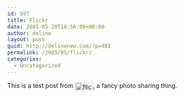 ```yaml
---
id: 597
title: Flickr
date: 2005-05-28T18:56:09+00:00
author: deline
layout: post
guid: http://delineneo.com/?p=483
permalink: /2005/05/flickr/
categories:
  - Uncategorized
---
```

This is a test post from [<img alt="flickr" src="http://www.flickr.com/images/flickr_logo_blog.gif" width="41" height="18" border="0" align="absmiddle" />](http://www.flickr.com/r/testpost), a fancy photo sharing thing.